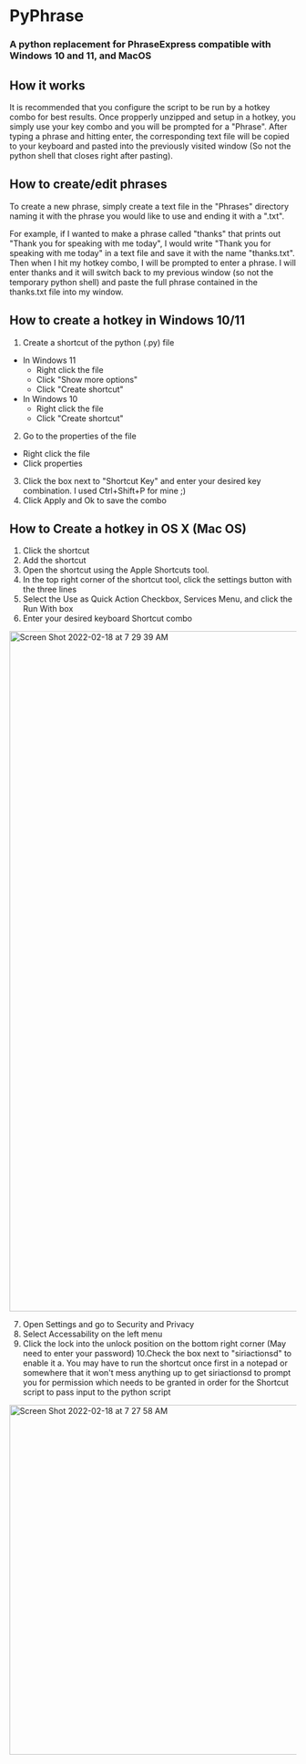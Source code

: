 # PyPhrase

### A python replacement for PhraseExpress compatible with Windows 10 and 11, and MacOS


## How it works
It is recommended that you configure the script to be run by a hotkey combo for best results. Once propperly unzipped and setup in a hotkey, you simply use your key combo and you will be prompted for a "Phrase". After typing a phrase and hitting enter, the corresponding text file will be copied to your keyboard and pasted into the previously visited window (So not the python shell that closes right after pasting).

## How to create/edit phrases
To create a new phrase, simply create a text file in the "Phrases" directory naming it with the phrase you would like to use and ending it with a ".txt". 

For example, if I wanted to make a phrase called "thanks" that prints out "Thank you for speaking with me today", I would write "Thank you for speaking with me today" in a text file and save it with the name "thanks.txt". Then when I hit my hotkey combo, I will be prompted to enter a phrase. I will enter thanks and it will switch back to my previous window (so not the temporary python shell) and paste the full phrase contained in the thanks.txt file into my window.


## How to create a hotkey in Windows 10/11
1. Create a shortcut of the python (.py) file
  - In Windows 11
    - Right click the file
    - Click "Show more options"
    - Click "Create shortcut"
  - In Windows 10
    - Right click the file
    - Click "Create shortcut"
2. Go to the properties of the file
  - Right click the file
  - Click properties
3. Click the box next to "Shortcut Key" and enter your desired key combination. I used Ctrl+Shift+P for mine ;)
4. Click Apply and Ok to save the combo

## How to Create a hotkey in OS X (Mac OS)

1. Click the shortcut
2. Add the shortcut
3. Open the shortcut using the Apple Shortcuts tool.
4. In the top right corner of the shortcut tool, click the settings button with the three lines
5. Select the Use as Quick Action Checkbox, Services Menu, and click the Run With box
6. Enter your desired keyboard Shortcut combo
<img width="1194" alt="Screen Shot 2022-02-18 at 7 29 39 AM" src="https://user-images.githubusercontent.com/54870658/154686278-3aa0b184-1cd4-4d71-86d1-6c77e5a20a00.png">

7. Open Settings and go to Security and Privacy
8. Select Accessability on the left menu
9. Click the lock into the unlock position on the bottom right corner (May need to enter your password)
10.Check the box next to "siriactionsd" to enable it 
  a. You may have to run the shortcut once first in a notepad or somewhere that it won't mess anything up to get siriactionsd to prompt you for permission which needs to be granted in order for the Shortcut script to pass input to the python script
<img width="614" alt="Screen Shot 2022-02-18 at 7 27 58 AM" src="https://user-images.githubusercontent.com/54870658/154687086-00a7648a-dbaf-428f-a747-90b1df094d5d.png">
